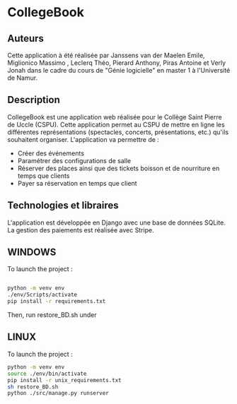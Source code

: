 # CollegeBook
## Auteurs
Cette application à été réalisée par Janssens van der Maelen Emile, Miglionico Massimo , Leclerq Théo, Pierard Anthony,
Piras Antoine et Verly Jonah dans le cadre du cours de "Génie logicielle" en master 1 à l'Université de Namur.


## Description 
CollegeBook est une application web réalisée pour le Collège Saint Pierre de Uccle (CSPU). Cette application permet 
au CSPU de mettre en ligne les différentes représentations (spectacles, concerts, présentations, etc.) qu'ils souhaitent
organiser. L'application va permettre de :
* Créer des événements
* Paramétrer des configurations de salle 
* Réserver des places ainsi que des tickets boisson et de nourriture en temps que clients 
* Payer sa réservation en temps que client

## Technologies et libraires
L'application est développée en Django avec une base de données SQLite. \
La gestion des paiements est réalisée avec Stripe. 

## WINDOWS

To launch the project :
```bash

python -m venv env
./env/Scripts/activate
pip install -r requirements.txt
```
Then, run restore_BD.sh under 

## LINUX
To launch the project : 
```bash
python -m venv env
source ./env/bin/activate
pip install -r unix_requirements.txt
sh restore_BD.sh
python ./src/manage.py runserver
```

